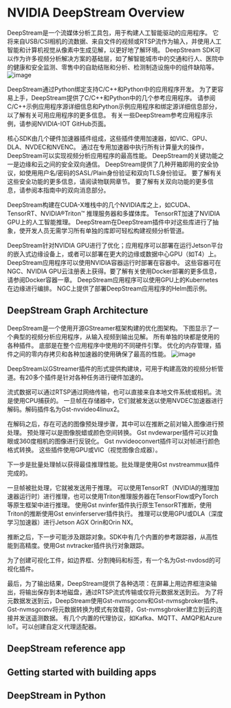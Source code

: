 # NVIDIA DeepStream Overview
DeepStream是一个流媒体分析工具包，用于构建人工智能驱动的应用程序。
它将来自USB/CSI相机的流数据、来自文件的视频或RTSP流作为输入，并使用人工智能和计算机视觉从像素中生成见解，以更好地了解环境。
DeepStream SDK可以作为许多视频分析解决方案的基础层，如了解智能城市中的交通和行人、医院中的健康和安全监测、零售中的自助结账和分析、检测制造设施中的组件缺陷等。
![image](https://github.com/popcornGit/deepstream_tran/assets/48575896/f8eee78d-d2bc-40d9-b53c-898163862319)

DeepStream通过Python绑定支持C/C++和Python中的应用程序开发。
为了更容易上手，DeepStream提供了C/C++和Python中的几个参考应用程序。
请参阅C/C++示例应用程序源详细信息和Python示例应用程序和绑定源详细信息部分，以了解有关可用应用程序的更多信息。
有关一些DeepStream参考应用程序示例，请参阅NVIDIA-IOT GitHub页面。

核心SDK由几个硬件加速器插件组成，这些插件使用加速器，如VIC、GPU、DLA、NVDEC和NVENC。
通过在专用加速器中执行所有计算量大的操作，DeepStream可以实现视频分析应用程序的最高性能。
DeepStream的关键功能之一是边缘和云之间的安全双向通信。
DeepStream提供了几种开箱即用的安全协议，如使用用户名/密码的SASL/Plain身份验证和双向TLS身份验证。
要了解有关这些安全功能的更多信息，请阅读物联网章节。
要了解有关双向功能的更多信息，请参阅本指南中的双向消息部分。

DeepStream构建在CUDA-X堆栈中的几个NVIDIA库之上，如CUDA、TensorRT、NVIDIA®Triton™ 推理服务器和多媒体库。
TensorRT加速了NVIDIA GPU上的人工智能推理。
DeepStream在DeepStream插件中对这些库进行了抽象，使开发人员无需学习所有单独的库即可轻松构建视频分析管道。

DeepStream针对NVIDIA GPU进行了优化；应用程序可以部署在运行Jetson平台的嵌入式边缘设备上，或者可以部署在更大的边缘或数据中心GPU（如T4）上。
DeepStream应用程序可以使用NVIDIA容器运行时部署在容器中。
这些容器可在NGC、NVIDIA GPU云注册表上获得。要了解有关使用Docker部署的更多信息，请参阅Docker容器一章。
DeepStream应用程序可以使用GPU上的Kubernetes在边缘进行编排。
NGC上提供了部署DeepStream应用程序的Helm图示例。

## DeepStream Graph Architecture

DeepStream是一个使用开源GStreamer框架构建的优化图架构。
下图显示了一个典型的视频分析应用程序，从输入视频到输出见解。
所有单独的块都是使用的各种插件。
底部是在整个应用程序中使用的不同硬件引擎。
优化的内存管理，插件之间的零内存拷贝和各种加速器的使用确保了最高的性能。
![image](https://github.com/popcornGit/deepstream_tran/assets/48575896/6960529f-f7ea-43de-b795-5f4dbff8a3a7)

DeepStream以GStreamer插件的形式提供构建块，可用于构建高效的视频分析管道。有20多个插件是针对各种任务进行硬件加速的。

流式数据可以通过RTSP通过网络传输，也可以直接来自本地文件系统或相机。流是使用CPU捕获的。
一旦帧在存储器中，它们就被发送以使用NVDEC加速器进行解码。解码插件名为Gst-nvvideo4linux2。

在解码之后，存在可选的图像预处理步骤，其中可以在推断之前对输入图像进行预处理。
预处理可以是图像脱蜡或颜色空间转换。
Gst nvdewarper插件可以对鱼眼或360度相机的图像进行反锐化。
Gst nvvideoconvert插件可以对帧进行颜色格式转换。
这些插件使用GPU或VIC（视觉图像合成器）。

下一步是批量处理帧以获得最佳推理性能。批处理是使用Gst nvstreammux插件完成的。

一旦帧被批处理，它就被发送用于推理。
可以使用TensorRT（NVIDIA的推理加速器运行时）进行推理，也可以使用Triton推理服务器在TensorFlow或PyTorch等原生框架中进行推理。
使用Gst nvinfer插件执行原生TensorRT推断，使用Triton的推断使用Gst envinferserver插件执行。
推理可以使用GPU或DLA（深度学习加速器）进行Jetson AGX Orin和Orin NX。

推断之后，下一步可能涉及跟踪对象。SDK中有几个内置的参考跟踪器，从高性能到高精度。使用Gst nvtracker插件执行对象跟踪。

为了创建可视化工件，如边界框、分割掩码和标签，有一个名为Gst-nvdosd的可视化插件。

最后，为了输出结果，DeepStream提供了各种选项：在屏幕上用边界框渲染输出，将输出保存到本地磁盘，通过RTSP流式传输或仅将元数据发送到云。
为了将元数据发送到云，DeepStream使用Gst-nvmsgconv和Gst-nvmsgbroker插件。
Gst-nvmsgconv将元数据转换为模式有效载荷，Gst-nvmsgbroker建立到云的连接并发送遥测数据。
有几个内置的代理协议，如Kafka、MQTT、AMQP和Azure IoT。可以创建自定义代理适配器。

## DeepStream reference app



## Getting started with building apps
## DeepStream in Python
